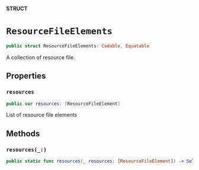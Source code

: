 **STRUCT**

# `ResourceFileElements`

```swift
public struct ResourceFileElements: Codable, Equatable
```

A collection of resource file.

## Properties
### `resources`

```swift
public var resources: [ResourceFileElement]
```

List of resource file elements

## Methods
### `resources(_:)`

```swift
public static func resources(_ resources: [ResourceFileElement]) -> Self
```
